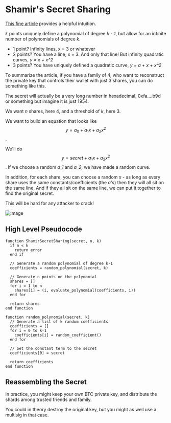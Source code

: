 # Shamir's Secret Sharing

[This fine article](https://medium.com/bootdotdev/shamirs-secret-sharing-step-by-step-42eb8cafa102) provides a helpful intuition.

*k* points uniquely define a polynomial of degree *k - 1*, but allow for an infinite number of polynomials of degree *k*.

- 1 point? Infinity lines, x = 3 or whatever
- 2 points? You have a line, x = 3. And only that line! But infinity quadratic curves, *y = x + x^2*
- 3 points? You have uniquely defined a quadratic curve, *y = a + x + x^2*


To summarize the article, if you have a family of 4, who want to reconstruct the private key that controls their wallet with just 3 shares, you can do something like this.

The secret will actually be a very long number in hexadecimal, 0xfa....b9d or something but imagine it is just 1954.

We want *n* shares, here 4, and a threshold of *k*, here 3.

We want to build an equation that looks like $$y = a_0 + a_1 x + a_2 x^2$$.

We'll do $$y = secret + a_1 x + a_2 x^2$$. If we choose a random *a_1* and *a_2*, we have made a random curve.

In addition, for each share, you can choose a random *x* - as long as every share uses the same constants/coefficients (the *a*'s) then they will all sit on the same line. And if they all sit on the same line, we can put it together to find the original secret.

This will be hard for any attacker to crack!


![image](https://miro.medium.com/max/1400/0*BGfoI3PKDmslrex1.webp)

## High Level Pseudocode

```
function ShamirSecretSharing(secret, n, k)
  if n < k
    return error
  end if

  // Generate a random polynomial of degree k-1
  coefficients = random_polynomial(secret, k)

  // Generate n points on the polynomial
  shares = []
  for i = 1 to n
    shares[i] = (i, evaluate_polynomial(coefficients, i))
  end for

  return shares
end function

function random_polynomial(secret, k)
  // Generate a list of k random coefficients
  coefficients = []
  for i = 0 to k-1
    coefficients[i] = random_coefficient()
  end for

  // Set the constant term to the secret
  coefficients[0] = secret

  return coefficients
end function

```

## Reassembling the Secret
In practice, you might keep your own BTC private key, and distribute the shards among trusted friends and family.

You could in theory destroy the original key, but you might as well use a multisig in that case.
